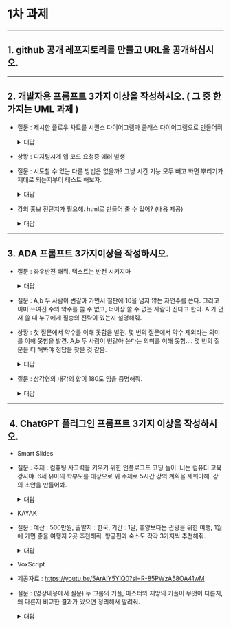 # 1차 과제
***
## 1. github 공개 레포지토리를 만들고 URL을 공개하십시오.

***
## 2. 개발자용 프롬프트 3가지 이상을 작성하시오. ( 그 중 한가지는 UML 과제 ) 
- 질문 : 제시한 플로우 차트를 시퀀스 다이어그램과 클래스 다이어그램으로 만들어줘
  <details>
  <summary>대답</summary>
  물론이죠! 먼저 시퀀스 다이어그램을 만들겠습니다. 시퀀스 다이어그램은 시스템 내에서 주문이 어떻게 처리되는지를 시간 순서대로 나타내는 다이어그램입니다. 이를 통해 각 컴포넌트 간의 상호 작용을 볼 수 있습니다.

  ### 시퀀스 다이어그램
  ```mermaid
  sequenceDiagram
      participant Customer as 고객
      participant WebServer as 웹 서버
      participant AppServer as 어플리케이션 서버
      participant Database as 데이터베이스
      participant PaymentGateway as 결제 게이트웨이
      participant ShippingAPI as 배송 API
  
      Customer->>WebServer: 주문 요청
      WebServer->>AppServer: 주문 정보 전달
      AppServer->>Database: 주문 데이터 저장
      AppServer->>PaymentGateway: 결제 처리 요청
      PaymentGateway-->>AppServer: 결제 결과
      AppServer->>ShippingAPI: 배송 요청
      ShippingAPI-->>AppServer: 배송 상태 업데이트
      AppServer->>Database: 주문 상태 업데이트
      AppServer-->>WebServer: 주문 처리 결과
      WebServer-->>Customer: 주문 처리 결과 표시
  ```
  
  다음으로 클래스 다이어그램을 생성하겠습니다. 클래스 다이어그램은 시스템의 주요 클래스와 그들 사이의 관계를 나타냅니다.
  
  ### 클래스 다이어그램
  ```mermaid
  classDiagram
      class Order {
          +OrderID: String
          +CustomerID: String
          +ProductID: String
          +OrderDate: Date
          +ShippingAddress: String
          +OrderStatus: String
          +PaymentStatus: String
      }
      class Customer {
          +CustomerID: String
          +Name: String
          +Email: String
          +Phone: String
          +Address: String
          +RegisterDate: Date
      }
      class Product {
          +ProductID: String
          +ProductName: String
          +Category: String
          +Price: Double
          +StockQuantity: Int
          +Description: String
      }
      class Inventory {
          +ProductID: String
          +StockQuantity: Int
          +LastUpdateDate: Date
      }
      class Payment {
          +PaymentID: String
          +OrderID: String
          +PaymentDate: Date
          +Amount: Double
          +PaymentStatus: String
      }
      class Shipping {
          +ShippingID: String
          +OrderID: String
          +ShippingDate: Date
          +DeliveryDate: Date
          +ShippingStatus: String
      }
  
      Customer "1" -- "0..*" Order : places
      Order "1" -- "1" Product : contains
      Product "1" -- "1" Inventory : has
      Order "1" -- "1" Payment : initiates
      Order "1" -- "1" Shipping : initiates
  ```

  위의 클래스 다이어그램에서 각 클래스는 주요 속성과 관계를 나타냅니다. 또한, 시퀀스 다이어그램은 주문 처리 흐름을 보여주며, 어떻게 각 컴포넌트가 서로 상호 작용하는지를 나타냅니다.
  </details>
  
- 상황 : 디지털시계 앱 코드 요청중 에러 발생
- 질문 : 시도할 수 있는 다른 방법은 없을까? 그냥 시간 기능 모두 빼고 화면 뿌리기가 제대로 되는지부터 테스트 해보자.
  <details>
  <summary>대답</summary>
    네, 시간 업데이트 기능을 제거하고 단순히 레이블에 텍스트를 뿌려 보겠습니다. 레이블에 고정된 텍스트를 설정하여 화면에 제대로 표시되는지 확인해 보겠습니다. 아래 코드를 참조하세요:

    ```python
    import os
    os.environ['TK_SILENCE_DEPRECATION'] = '1'
    
    from tkinter import *
    
    # 시계 애플리케이션의 메인 클래스
    class DigitalClock:
        def __init__(self, root):
            self.root = root
            self.root.title("디지털 시계")
            self.root.geometry("500x200")  # 창 크기를 조정
            
            # 창의 배경색을 변경하여 확인
            self.root.configure(bg='blue')  
            print(f"Root background color: {self.root.cget('bg')}")  # 창 배경색 출력
            
            self.time_label = Label(root, text="테스트 텍스트", font=('Helvetica', 48), bg='yellow', fg='black')
            print(f"Label background color: {self.time_label.cget('bg')}")  # 레이블 배경색 출력
            print(f"Label foreground color: {self.time_label.cget('fg')}")  # 레이블 글자색 출력
            
            self.time_label.grid(row=0, column=0, sticky='nsew')  # grid 레이아웃 관리자를 사용하여 배치
            self.root.grid_rowconfigure(0, weight=1)
            self.root.grid_columnconfigure(0, weight=1)
    
    # 메인 함수에서 애플리케이션 실행
    def main():
        root = Tk()
        clock = DigitalClock(root)
        root.mainloop()
    
    # 스크립트가 직접 실행될 때 메인 함수 호출
    if __name__ == "__main__":
        main()
    ```
    
    위 코드에서는 `time` 모듈과 시간 업데이트 기능을 제거하고, 레이블에 고정된 텍스트 "테스트 텍스트"를 설정했습니다. 이제 이 코드를 실행하여 화면에 텍스트가 제대로 표시되는지 확인하세요.
  </details>
  
- 강의 홍보 전단지가 필요해. html로 만들어 줄 수 있어? (내용 제공)
  <details>
  <summary>대답</summary>
    네, 홍보 전단지를 HTML로 만들 수 있습니다. 아래는 간단한 예시입니다. CSS를 이용하여 스타일을 추가하고, HTML 태그를 사용하여 구조를 정의했습니다.
  
    ```html
    <!DOCTYPE html>
    <html lang="ko">
    <head>
        <meta charset="UTF-8">
        <title>언플러그드 놀이를 통해 컴퓨팅 사고력 키우기!</title>
        <style>
            body {
                font-family: 'Noto Sans KR', sans-serif;
                background-color: #f4f4f4;
                margin: 0;
                padding: 0;
            }
            .container {
                width: 50%;
                margin: auto;
            }
            header {
                background: #50b3a2;
                color: white;
                text-align: center;
                padding: 1em 0;
            }
            header h1, header h2 {
                margin: 0;
                padding: 0;
            }
            header h2 {
                font-weight: normal;
                font-size: 1.5em;
            }
            .details {
                padding: 15px;
                background: white;
            }
            .details h3, .details p {
                margin-bottom: 15px;
            }
            .keywords {
                background: #50b3a2;
                color: white;
                padding: 10px;
                text-align: center;
            }
        </style>
    </head>
    <body>
        <div class="container">
            <header>
                <h1>언플러그드 놀이를 통해 컴퓨팅 사고력 키우기!</h1>
                <h2>컴퓨터 없이도 컴퓨팅 사고력 UP!</h2>
            </header>
            <div class="details">
                <h3>일시: 10월 6일 금요일, 9:30 ~ 11:30</h3>
                <p>장소: 고운동 북측 복합커뮤니티센터 4층 주부교실</p>
            </div>
            <div class="keywords">
                <p>Unplugged Coding | No Computer</p>
                <p>"컴퓨터 없이도 코딩의 원리를 배워보세요!"</p>
                <p>"플러그를 뽑고, 창의적인 사고력을 키워보세요!"</p>
            </div>
        </div>
    </body>
    </html>
    ```
    
    이 코드는 웹 페이지를 만들기 위한 기본적인 구조를 제공합니다. 웹 페이지의 내용이나 스타일을 더 추가하거나 수정하려면 HTML과 CSS 코드를 조정하면 됩니다.
  </details>

***
## 3. ADA 프롬프트 3가지이상을 작성하시오.

- 질문 : 좌우반전 해줘. 텍스트는 반전 시키지마
  <details>
  <summary>대답</summary>
   <img src="/image.png">
     
      이미지를 좌우반전하겠습니다. 잠시만 기다려주세요.
  
      이미지를 좌우반전했습니다. [여기](sandbox:/mnt/data/flipped_image.png)에서 다운로드하실 수 있습니다.
  
    <img src="/flipped_image.png">
  </details>
  
- 질문 : A,b 두 사람이 번갈아 가면서 칠판에 10을 넘지 않는 자연수를 쓴다. 그리고 이미 쓰여진 수의 약수를 쓸 수 없고, 더이상 쓸 수 없는 사람이 진다고 한다. A 가 먼저 쓸 때 누구에게 필승의 전략이 있는지 설명해줘.
- 상황 : 첫 질문에서 약수를 이해 못함을 발견. 몇 번의 질문에서 약수 제외라는 의미를 이해 못함을 발견. A,b 두 사람이 번갈아 쓴다는 의미를 이해 못함.... 몇 번의 질문을 더 해봐야 정답을 찾을 것 같음.
  <details>
  <summary>대답</summary>

      먼저, 각 숫자의 약수를 나열해 보겠습니다:
      
      1의 약수 : 1
      2의 약수 : 1, 2
      3의 약수 : 1, 3
      4의 약수 : 1, 2, 4
      5의 약수 : 1, 5
      6의 약수 : 1, 2, 3, 6
      7의 약수 : 1, 7
      8의 약수 : 1, 2, 4, 8
      9의 약수 : 1, 3, 9
      10의 약수 : 1, 2, 5, 10
      
      A가 처음에 선택할 수 있는 숫자는 1부터 10까지입니다. A가 특정 숫자를 선택하면 그 숫자의 약수는 더 이상 선택할 수 없게 됩니다. 그런 다음 B는 나머지 숫자 중 하나를 선택합니다.
      
      게임의 전략을 분석하기 위해 A가 선택한 각 숫자에 대해 B의 응답을 살펴보겠습니다. B가 승리 전략을 가지고 있다면 A는 그 숫자를 선택하면 안됩니다. 반대로 A가 승리 전략을 가지고 있다면 그 숫자를 선택하면 됩니다.
      
      이제 A가 각 숫자를 선택했을 때의 결과를 분석해 보겠습니다.
      
      A가 선택한 숫자에 따른 결과는 다음과 같습니다:
      
      - A가 1을 선택하면: A가 이김
      - A가 2를 선택하면: A가 이김
      - A가 3을 선택하면: A가 이김
      - A가 4를 선택하면: A가 짐
      - A가 5를 선택하면: A가 이김
      - A가 6을 선택하면: A가 짐
      - A가 7을 선택하면: A가 이김
      - A가 8을 선택하면: A가 이김
      - A가 9을 선택하면: A가 이김
      - A가 10을 선택하면: A가 이김
      
      즉, A가 1, 2, 3, 5, 7, 8, 9, 10 중 어떤 숫자를 선택하면 A는 필승 전략을 가집니다. 반면에, A가 4나 6을 선택하면 B에게 필승 전략이 있습니다.
      
      이제 이 결과를 증명해 보겠습니다.
      
      1. A가 1을 선택하면: B는 2부터 10까지의 숫자 중 하나를 선택할 수 있습니다. 하지만 그 후 A는 항상 선택할 수 있는 숫자가 있습니다. 따라서 A는 이깁니다.
      2. A가 2를 선택하면: B는 3, 5, 7, 9만 선택할 수 있습니다. 그 후 A는 다시 3, 5, 7, 9 중 하나를 선택할 수 있습니다. B는 선택할 수 있는 숫자가 없게 되어 A가 이깁니다.
      3. A가 3을 선택하면: B는 4, 5, 7, 8, 10 중 하나를 선택할 수 있습니다. 그 후 A는 다시 4, 5, 7, 8, 10 중 하나를 선택할 수 있습니다. B는 선택할 수 있는 숫자가 없게 되어 A가 이깁니다.
      4. A가 4를 선택하면: B는 5, 6, 7, 9, 10 중 하나를 선택할 수 있습니다. 5, 7을 선택하면 A가 집니다.
      5. A가 5를 선택하면: B는 2, 3, 4, 6, 7, 8, 9, 10 중 하나를 선택할 수 있습니다. 그 후 A는 항상 선택할 수 있는 숫자가 있습니다. 따라서 A는 이깁니다.
      6. A가 6를 선택하면: B는 7, 8, 9, 10 중 하나를 선택할 수 있습니다. 7 또는 9를 선택하면 A가 집니다.
      7. A가 7을 선택하면: B는 2, 3, 4, 5, 6, 8, 9, 10 중 하나를 선택할 수 있습니다. 그 후 A는 항상 선택할 수 있는 숫자가 있습니다. 따라서 A는 이깁니다.
      8. A가 8을 선택하면: B는 3, 5, 6, 7, 9, 10 중 하나를 선택할 수 있습니다. 그 후 A는 항상 선택할 수 있는 숫자가 있습니다. 따라서 A는 이깁니다.
      9. A가 9를 선택하면: B는 2, 4, 5, 6, 7, 8, 10 중 하나를 선택할 수 있습니다. 그 후 A는 항상 선택할 수 있는 숫자가 있습니다. 따라서 A는 이깁니다.
      10. A가 10을 선택하면: B는 3, 4, 6, 7, 8, 9 중 하나를 선택할 수 있습니다. 그 후 A는 항상 선택할 수 있는 숫자가 있습니다. 따라서 A는 이깁니다.
      
      이렇게 각 선택에 따라 결과를 분석한 것을 바탕으로, A가 1, 2, 3, 5, 7, 8, 9, 10 중 어떤 숫자를 선택하면 A는 필승 전략을 가집니다. 반면에, A가 4나 6을 선택하면 B에게 필승 전략이 있습니다.
  </details>
  
- 질문 : 삼각형의 내각의 합이 180도 임을 증명해줘.
  <details>
  <summary>대답</summary>
    
      삼각형의 내각의 합이 180도임을 증명하기 위해, 삼각형의 한 변을 기준으로 직선을 그리고, 그 직선 위의 점들로부터 삼각형의 나머지 두 꼭지점에 이르는 직선을 그립니다. 그러면 삼각형의 내각들과 직선 각도 사이의 관계를 쉽게 볼 수 있습니다.
      
      증명:
      
      1. 삼각형 ABC를 고려하고, 변 AB를 기준으로 그려진 직선을 생각합니다.
      2. C 점에서 AB 직선에 내린 수선의 발을 D라고 합시다.
      3. 이제, 각 ADC와 각 BDC는 직선 AB와 평행한 직선 CD에 의해 만들어진 대립하는 내각이므로, 각각은 각 ACB와 ABC에 같습니다.
      4. 따라서, 삼각형 ABC의 내각의 합은:
      
      \[
      \angle A + \angle B + \angle C = \angle A + \angle ADC + \angle BDC = 180^\circ
      \]
      
      이 증명을 그림으로 나타내겠습니다.
      
      위의 그림에서 삼각형 ABC를 확인하실 수 있습니다.
      
      1. C에서 AB로의 수선의 발을 D라고 합니다.
      2. 직선 AB와 평행한 직선 CD에 의해 만들어진 대립하는 내각 때문에, \(\angle ADC = \angle ACB\) 및 \(\angle BDC = \angle ABC\) 입니다.
      3. 따라서, 삼각형 ABC의 내각의 합은:
      
      \[
      \angle A + \angle B + \angle C = \angle A + \angle ADC + \angle BDC = 180^\circ
      \]
      
      이로써 삼각형의 내각의 합이 180도임을 증명하였습니다.
  </details>
  
***
##  4. ChatGPT 플러그인 프롬프트 3가지 이상을 작성하시오.
- Smart Slides
- 질문 : 주제 : 컴퓨팅 사고력을 키우기 위한 언플로그드 코딩 놀이. 너는 컴퓨터 교육 강사야. 6세 유아의 학부모를 대상으로 위 주제로 5시간 강의 계획을 세워야해. 강의 초안을 만들어봐.
  <details>
  <summary>대답</summary>
    6세 유아의 학부모를 대상으로 한 "컴퓨팅 사고력을 키우기 위한 언플러그드 코딩 놀이" 강의 초안을 만들겠습니다.

    ### 강의 제목
    - 컴퓨팅 사고력을 키우기 위한 언플러그드 코딩 놀이
    
    ### 대상
    - 6세 유아의 학부모
    
    ### 강의 시간
    - 5시간
    
    ### 강의 목표
    1. 컴퓨팅 사고력의 중요성 이해
    2. 언플러그드 코딩 놀이의 이해 및 실습
    3. 유아와 함께 할 수 있는 코딩 놀이 소개
    
    ### 슬라이드 구성
    1. **첫 번째 슬라이드: 강의 소개**
       - 강의 제목, 목표, 대상, 강의 시간
    
    2. **두 번째 슬라이드: 컴퓨팅 사고력이란?**
       - 컴퓨팅 사고력의 정의
       - 컴퓨팅 사고력의 중요성
    
    3. **세 번째 슬라이드: 언플러그드 코딩 놀이란?**
       - 언플러그드 코딩 놀이의 정의
       - 언플러그드 코딩 놀이의 장점
    
    4. **네 번째 슬라이드: 언플러그드 코딩 놀이 실습**
       - 실제 언플러그드 코딩 놀이 예시
       - 학부모와 아이가 함께 할 수 있는 코딩 놀이
    
    5. **다섯 번째 슬라이드: 유아와 함께 할 수 있는 코딩 놀이**
       - 유아와 함께 할 수 있는 다양한 코딩 놀이 소개
       - 각 놀이의 학습 효과
    
    6. **여섯 번째 슬라이드: 마무리 및 Q&A**
       - 강의 내용 요약
       - 질의응답 시간
    
    ### 슬라이드 색상 및 디자인
    - 주 색상: 파란색 (#4A90E2)
    - 부 색상: 노란색 (#F4D03F)
    - 보조 색상: 흰색 (#FFFFFF)
    
    이 내용을 바탕으로 슬라이드를 제작하겠습니다. 잠시만 기다려 주세요.
    
    강의 초안을 바탕으로 한 슬라이드를 만들었습니다. 아래 링크를 통해 다운로드하실 수 있습니다:
    [컴퓨팅 사고력을 키우기 위한 언플러그드 코딩놀이 강의 슬라이드 다운로드](https://gptslidesbucket.s3.us-west-1.amazonaws.com/56b80a21-b587-47b2-ac3a-a1ea5e84bc00.pptx?AWSAccessKeyId=AKIA3J2VCSPRL2IQHWXW&Signature=%2FkVuklqew1c0LgAP7tN7aFv89TA%3D&Expires=1695316580)
    
    ### 추가 정보
    - 슬라이드를 사용하신 후에는 [여기](https://forms.gle/fjdxmSJbW4MaBaYDA)에서 피드백을 주시면 감사하겠습니다.
    - 슬라이드에 이미지를 추가하거나 레이아웃을 변경하고 싶으시면 요청하실 수 있습니다.
    - 특정 색상(예: #F47C00 또는 녹색)을 사용하여 슬라이드를 추가하고 싶으시면 말씀해 주세요.
    - 도움말 슬라이드를 포함하지 않고 싶으시면 말씀해 주세요.
    - 문제가 발생하면 플러그인을 제거하고 다시 설치하거나 contact[at]smart-slides.co로 문의해 주세요.
    
    슬라이드가 마음에 드시기를 바랍니다!
  </details>
  
- KAYAK
- 질문 : 예산 : 500만원, 출발지 : 한국, 기간 : 1달, 휴양보다는 관광을 위한 여행, 1월에 가면 좋을 여행지  2곳 추천해줘. 항공편과 숙소도 각각 3가지씩 추천해줘.
  <details>
  <summary>대답</summary>
    
      다음해 1월에 서울에서 여행하기 좋은 목적지 2곳을 추천드리겠습니다:  
      1. **방콕, 태국**
         - 출발일: 2024년 1월 1일
         - 귀국일: 2024년 1월 29일
         - 최저 가격: 348원
         - [항공편 검색 링크](https://www.kayak.co.kr/flights/ICN-BKK/2024-01-01/2024-01-29?a=openai)
      
      2. **마드리드, 스페인**
         - 출발일: 2024년 1월 2일
         - 귀국일: 2024년 1월 31일
         - 최저 가격: 637원
         - [항공편 검색 링크](https://www.kayak.co.kr/flights/ICN-MAD/2024-01-02/2024-01-31?a=openai)
      
      이제 각 여행지에 대한 숙소 3곳씩을 추천해드리겠습니다.
      
      다음은 방콕과 마드리드에 대한 숙소 추천입니다:
      
      **방콕, 태국**:
      1. [**Baiyoke Sky Hotel**](https://www.kayak.co.kr/hotels/Baiyoke-Sky-Hotel-Bangkok-c26166-h60186-details/2024-01-01/2024-01-29/1adults?a=openai)
         - 별 4개
         - 리뷰 점수: 7.8
         - 가격: 107,390원/박
         - 주요 시설: 피트니스, 수영장, 스파
         - 무료 서비스: 조식 포함
      
      2. [**Hyatt Place Bangkok Sukhumvit**](https://www.kayak.co.kr/hotels/Hyatt-Place-Bangkok-Sukhumvit-Bangkok-c26166-h889495-details/2024-01-01/2024-01-29/1adults?a=openai)
         - 별 4개
         - 리뷰 점수: 8.5
         - 가격: 170,662원/박
         - 주요 시설: 피트니스, 수영장
      
      3. [**Park Hyatt Bangkok**](https://www.kayak.co.kr/hotels/Park-Hyatt-Bangkok-Bangkok-c26166-h2701328-details/2024-01-01/2024-01-29/1adults?a=openai)
         - 별 5개
         - 리뷰 점수: 9.1
         - 가격: 525,670원/박
         - 주요 시설: 피트니스, 주방, 수영장, 스파
      
      **마드리드, 스페인**:
      1. [**Holiday Inn Madrid - Las Tablas, An IHG Hotel**](https://www.kayak.co.kr/hotels/Holiday-Inn-Madrid-Las-Tablas-An-IHG-Hotel-Madrid-c32213-h102315-details/2024-01-02/2024-01-31/1adults?a=openai)
         - 별 4개
         - 리뷰 점수: 8.4
         - 가격: 194,256원/박
         - 주요 시설: 피트니스
      
      2. [**Hyatt Centric Gran Via Madrid**](https://www.kayak.co.kr/hotels/Hyatt-Centric-Gran-Via-Madrid-Madrid-c32213-h3499582-details/2024-01-02/2024-01-31/1adults?a=openai)
         - 별 5개
         - 리뷰 점수: 8.9
         - 가격: 349,337원/박
         - 주요 시설: 피트니스, 애완동물 허용
      
      3. [**Hotel Puerta America**](https://www.kayak.co.kr/hotels/Hotel-Puerta-America-Madrid-c32213-h130211-details/2024-01-02/2024-01-31/1adults?a=openai)
         - 별 5개
         - 리뷰 점수: 8.4
         - 가격: 210,913원/박
         - 주요 시설: 피트니스, 수영장
      
      이 외에도 많은 숙소들이 있으니, 링크를 통해 자세한 정보와 다른 숙소들을 확인하실 수 있습니다. 여행 준비 잘 하시길 바랍니다!
  </details>
  
- VoxScript
- 제공자료 : https://youtu.be/5ArAIY5YlQ0?si=R-85PWzA58OA41wM
- 질문 : (영상내용에서 질문) 두 그룹의 커플, 마스터와 재앙의 커플이 무엇이 다른지, 왜 다른지 비교한 결과가 있으면 정리해서 알려줘.
  <details>
  <summary>대답</summary>
    
      Dr. John Gottman의 연구에서 "마스터"와 "재앙"이라는 두 그룹의 커플에 대한 주요 차이점과 그 이유에 대해 다음과 같이 정리할 수 있습니다:

      1. **긍정적 대 음성적 행동의 비율**: 관계에서 긍정적 행동(관심, 질문, 친절함, 애정, 동정심 등)과 부정적 행동(비판, 적대감, 분노, 상처받은 감정 등)의 비율을 살펴보면, 관계가 지속되는 커플에서는 긍정적 행동이 부정적 행동보다 5배 많았습니다. 즉, 5:1의 비율로 긍정적 행동이 부정적 행동보다 많았습니다. 반면, 이혼을 향한 커플에서는 부정적 행동이 약간 더 많았으며, 그 비율은 0.8:1이었습니다.
      
      2. **긍정적 환경의 중요성**: 관계에서 긍정적 환경을 유지하는 것이 중요하다는 것을 강조합니다. 긍정적 환경은 애정, 유머, 재미, 친밀감 및 동정심이 풍부한 환경을 의미합니다. 그러나 이것은 부정적 감정이나 행동을 완전히 배제해야 한다는 것을 의미하지는 않습니다.
      
      3. **부정적 감정의 역할**: 부정적 감정은 관계에서 생산적일 수 있습니다. 상처받은 감정과 부정적인 행동은 관계에서 작동하지 않는 부분을 지적하며, 이를 통해 커플은 서로의 감정을 상처받게 하는 행동을 배울 수 있습니다. 따라서 관계에서 부정적인 감정을 완전히 배제하는 것은 바람직하지 않습니다.
      
      4. **관계의 리듬**: 관계에는 서로 가까워지고 멀어지는 리듬이 있습니다. 싸움 후에는 사람들이 잠시 동안 거리를 두게 되지만, 그 후에는 다시 가까워집니다. 이러한 부정적인 순간은 관계에서 계속해서 구애를 갱신하는 필요성을 야기합니다.
      
      이 연구 결과를 통해, 관계에서 긍정적 환경을 유지하는 것의 중요성과 부정적 감정의 역할을 이해할 수 있습니다.
  </details>
